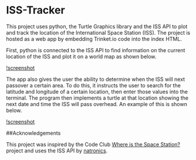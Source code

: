 # ISS-Tracker

This project uses python, the Turtle Graphics library and the ISS API to plot and track the location of the International Space Station (ISS).  The project is hosted as a web app by embedding Trinket.io code into the index HTML.

First, python is connected to the ISS API to find information on the current location of the ISS and plot it on a world map as shown below.

[!screenshot](https://github.com/keeganosler/ISS-Tracker/blob/master/readme%20images/currentLocation.JPG)

The app also gives the user the ability to determine when the ISS will next passover a certain area. To do this, it instructs the user to search for the latitude and longitude of a certain location, then enter those values into the terminal.  The program then implements a turtle at that location showing the next date and time the ISS will pass overhead.  An example of this is shown below.

[!screenshot](https://github.com/keeganosler/ISS-Tracker/blob/master/readme%20images/passover.JPG)


##Acknowledgements

This project was inspired by the Code Club [Where is the Space Station?](https://codeclubprojects.org/en-GB/python/iss/) project and uses the ISS API by [natronics](https://github.com/natronics).
